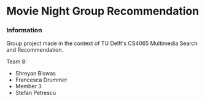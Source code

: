 # Movie Night Group Recommendation


### Information
Group project made in the context of TU Delft's CS4065 Multimedia Search and Recommendation.

Team 8:
- Shreyan Biswas
- Francesca Drummer
- Member 3
- Stefan Petrescu
